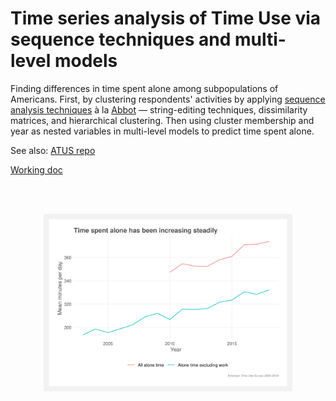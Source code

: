 # Time series analysis of Time Use via sequence techniques and multi-level models

Finding differences in time spent alone among subpopulations of Americans. First, by clustering respondents' activities by applying [sequence analysis techniques](https://en.wikipedia.org/wiki/Social_sequence_analysis) à la [Abbot](https://www.jstor.org/stable/2780695) — string-editing techniques, dissimilarity matrices, and hierarchical clustering. Then using cluster membership and year as nested variables in multi-level models to predict time spent alone.

See also: [ATUS repo](https://github.com/joemarlo/ATUS)

[Working doc](https://docs.google.com/document/d/16B8pjYeZv6RtWNh5Pqtz7to9whLEk2FyR-4FSyXgOe4/edit?usp=sharing)


<br>
<br>
<p align="center">
<img src="Plots/mean_alone_time.svg" width=79%>
</p>